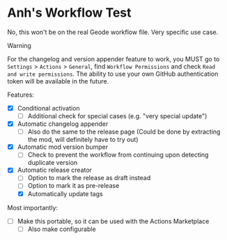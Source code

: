 # Anh's Workflow Test

No, this won't be on the real Geode workflow file. Very specific use case.

> [!WARNING]  
> For the changelog and version appender feature to work, you MUST go to `Settings` > `Actions` > `General`, find `Workflow Permissions` and check `Read and write permissions`. The ability to use your own GitHub authentication token will be available in the future.

Features:
- [x] Conditional activation
  - [ ] Additional check for special cases (e.g. "very special update")
- [x] Automatic changelog appender
  - [ ] Also do the same to the release page (Could be done by extracting the mod, will definitely have to try out)
- [x] Automatic mod version bumper
  - [ ] Check to prevent the workflow from continuing upon detecting duplicate version
- [x] Automatic release creator
  - [ ] Option to mark the release as draft instead
  - [ ] Option to mark it as pre-release
  - [x] Automatically update tags

Most importantly:
- [ ] Make this portable, so it can be used with the Actions Marketplace
  - [ ] Also make configurable
